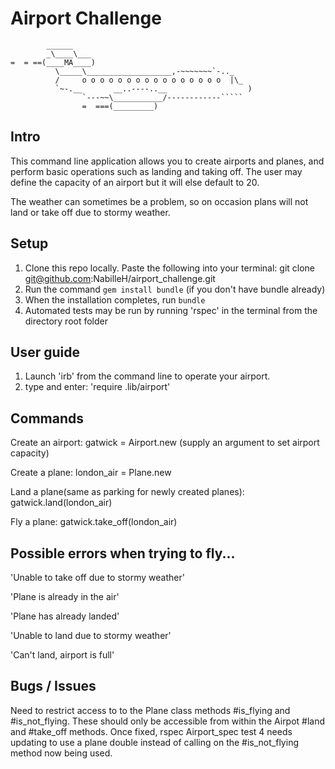 Airport Challenge
=================

```
        ______
        _\____\___
=  = ==(____MA____)
          \_____\___________________,-~~~~~~~`-.._
          /     o o o o o o o o o o o o o o o o  |\_
          `~-.__       __..----..__                  )
                `---~~\___________/------------`````
                =  ===(_________)

```

Intro
---------
This command line application allows you to create airports and planes, and perform basic operations such as landing and taking off. The user may define the capacity of an airport but it will else default to 20.

The weather can sometimes be a problem, so on occasion plans will not land or take off due to stormy weather.

Setup
-------

1. Clone this repo locally. Paste the following into your terminal: git clone git@github.com:NabilleH/airport_challenge.git
1. Run the command `gem install bundle` (if you don't have bundle already)
3. When the installation completes, run `bundle`
4. Automated tests may be run by running 'rspec' in the terminal from the directory root folder

User guide
-------

1. Launch 'irb' from the command line to operate your airport.
2. type and enter: 'require .lib/airport'

Commands
-------

Create an airport: gatwick = Airport.new (supply an argument to set airport capacity)

Create a plane: london_air = Plane.new

Land a plane(same as parking for newly created planes): gatwick.land(london_air)

Fly a plane: gatwick.take_off(london_air)

Possible errors when trying to fly...
-------
'Unable to take off due to stormy weather'

'Plane is already in the air'

'Plane has already landed'

'Unable to land due to stormy weather'

'Can't land, airport is full'

Bugs / Issues
-------
Need to restrict access to to the Plane class methods #is_flying and #is_not_flying. These should only be accessible from within the Airpot #land and #take_off methods. Once fixed, rspec Airport_spec test 4 needs updating to use a plane double instead of calling on the #is_not_flying method now being used.
